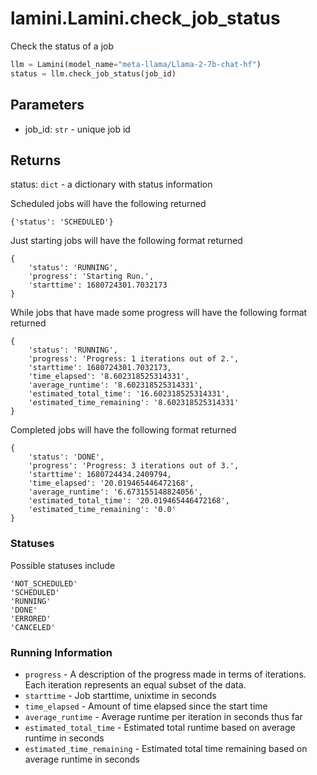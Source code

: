 # lamini.Lamini.check_job_status

Check the status of a job

```python
llm = Lamini(model_name="meta-llama/Llama-2-7b-chat-hf")
status = llm.check_job_status(job_id)
```

## Parameters

- job_id: `str` - unique job id

## Returns

status: `dict` - a dictionary with status information

Scheduled jobs will have the following returned

```
{'status': 'SCHEDULED'}
```

Just starting jobs will have the following format returned

```
{
    'status': 'RUNNING',
    'progress': 'Starting Run.',
    'starttime': 1680724301.7032173
}
```

While jobs that have made some progress will have the following format returned

```
{
    'status': 'RUNNING',
    'progress': 'Progress: 1 iterations out of 2.',
    'starttime': 1680724301.7032173,
    'time_elapsed': '8.602318525314331',
    'average_runtime': '8.602318525314331',
    'estimated_total_time': '16.602318525314331',
    'estimated_time_remaining': '8.602318525314331'
}
```

Completed jobs will have the following format returned

```
{
    'status': 'DONE',
    'progress': 'Progress: 3 iterations out of 3.',
    'starttime': 1680724434.2409794,
    'time_elapsed': '20.019465446472168',
    'average_runtime': '6.673155148824056',
    'estimated_total_time': '20.019465446472168',
    'estimated_time_remaining': '0.0'
}
```

### Statuses

Possible statuses include

```
'NOT_SCHEDULED'
'SCHEDULED'
'RUNNING'
'DONE'
'ERRORED'
'CANCELED'
```

### Running Information

- `progress` - A description of the progress made in terms of iterations. Each iteration represents an equal subset of the data.
- `starttime` - Job starttime, unixtime in seconds
- `time_elapsed` - Amount of time elapsed since the start time
- `average_runtime` - Average runtime per iteration in seconds thus far
- `estimated_total_time` - Estimated total runtime based on average runtime in seconds
- `estimated_time_remaining` - Estimated total time remaining based on average runtime in seconds
